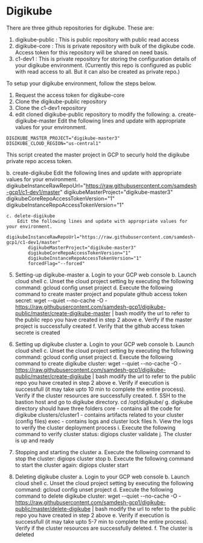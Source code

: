 # Digikube

There are three github repositories for digikube.  These are:
1. digikube-public : This is public repository with public read access
2. digikube-core : This is private repository with bulk of the digikube code.  Access token for this repository will be shared on need basis.
3. c1-dev1 : This is private repository for storing the configuration details of your digikube environment. (Currently this repo is configured as public with read access to all.  But it can also be created as private repo.)

To setup your digikube environment, follow the steps below.

1. Request the access token for digikube-core
2. Clone the digikube-public repository
3. Clone the c1-dev1 repository
4. edit cloned digikube-public repository to modify the following:
   a. create-digikube-master
      Edit the following lines and update with appropriate values for your environment.
```
DIGIKUBE_MASTER_PROJECT="digikube-master3"
DIGIKUBE_CLOUD_REGION="us-central1"
```

This script created the master project in GCP to securly hold the digikube private repo access token.
		
b. create-digikube
		Edit the following lines and update with appropriate values for your environment.
			digikubeInstanceRawRepoUrl="https://raw.githubusercontent.com/samdesh-gcp1/c1-dev1/master"
			digikubeMasterProject="digikube-master3"
			digikubeCoreRepoAccessTokenVersion="1"
			digikubeInstanceRepoAccessTokenVersion="1"
		
	c. delete-digikube
		Edit the following lines and update with appropriate values for your environment.
			digikubeInstanceRawRepoUrl="https://raw.githubusercontent.com/samdesh-gcp1/c1-dev1/master"
			digikubeMasterProject="digikube-master3"
			digikubeCoreRepoAccessTokenVersion="1"
			digikubeInstanceRepoAccessTokenVersion="1"
			forcedFlag="--forced"
		
5. Setting-up digikube-master
	a. Login to your GCP web console
	b. Launch cloud shell
	c. Unset the cloud project setting by executing the following command:
			gcloud config unset project
	d. Execute the following command to create master project and populate github access token secret:
			wget --quiet --no-cache -O - https://raw.githubusercontent.com/samdesh-gcp1/digikube-public/master/create-digikube-master | bash
			modify the url to refer to the public repo you have created in step 2 above
	e. Verify if the master project is successfully created
	f. Verify that the github access token secrete is created

6. Setting up digikube cluster
	a. Login to your GCP web console
	b. Launch cloud shell
	c. Unset the cloud project setting by executing the following command:
			gcloud config unset project
	d. Execute the following command to create digikube cluster:
			wget --quiet --no-cache -O - https://raw.githubusercontent.com/samdesh-gcp1/digikube-public/master/create-digikube | bash
			modify the url to refer to the public repo you have created in step 2 above
	e. Verify if execution is successfull (it may take upto 10 min to complete the entire process).  Verify if the cluster resources are successfully created.
	f. SSH to the bastion host and go to digikube directory.
			cd /opt/digikube/
	g. digikube directory should have three folders
			core - contains all the code for digikube
			clusters/cluster1 - contains artifacts related to your cluster (config files)
			exec - contains logs and cluster lock files
	h. View the logs to verify the cluster deployment process
	i. Execute the following command to verify cluster status:
			digiops cluster validate
	j. The cluster is up and ready
	
7. Stopping and starting the cluster
	a. Execute the following command to stop the cluster:
			digiops cluster stop
	b. Execute the following command to start the cluster again:
			digiops cluster start
			
8. Deleting digikube cluster
	a. Login to your GCP web console
	b. Launch cloud shell
	c. Unset the cloud project setting by executing the following command:
			gcloud config unset project
	d. Execute the following command to delete digikube cluster:
			wget --quiet --no-cache -O - https://raw.githubusercontent.com/samdesh-gcp1/digikube-public/master/delete-digikube | bash
			modify the url to refer to the public repo you have created in step 2 above
	e. Verify if execution is successfull (it may take upto 5-7 min to complete the entire process).  Verify if the cluster resources are successfully deleted.
	f. The cluster is deleted
